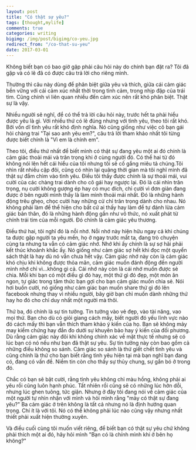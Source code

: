 ```yaml
---
layout: post
title: "Có thật sự yêu?"
tags: [thought,mylife]
comments: true
categories: writing
bigimg: /img/post/bigimg/co-yeu.jpg
redirect_from: "/co-that-su-yeu"
date: 2017-03-01
---
```


Không biết bạn có bao giờ gặp phải câu hỏi này do chính bạn đặt ra? Tôi đã gặp và có lẽ đã có được câu trả lời cho riêng mình.

Thường thì câu này dùng để phân biệt giữa yêu và thích, giữa cái cảm giác bền vững với cái cảm xúc nhất thời trong tình cảm, trong nhịp đập của trái tim. Cũng chính vì liên quan nhiều đến cảm xúc nên rất khó phân biệt. Thật sự là vậy.

Nhiều người sẽ nghĩ, để có thể trả lời câu hỏi này, trước hết ta phải hiểu được yêu là gì. Với nhiều thứ có lẽ đúng nhưng với tình yêu, theo tôi rất khó. Bởi vốn dĩ tình yêu rất khó định nghĩa. Nó cũng giống như việc cô bạn gái hỏi chàng trai "Tại sao anh yêu em?", câu trả lời tham khảo nhất tôi từng được biết chính là "Vì em là chính em".

Theo tôi, điều thứ nhất để biết mình có thật sự đang yêu một ai đó chính là cảm giác thoải mái và trân trọng khi ở cùng người đó. Có thể hai từ đó không nói lên hết cái hiểu của tôi nhưng tôi sẽ cố gắng miêu tả chúng.Tôi nhìn rất nhiều cặp đôi, cũng có nhìn lại quãng thời gian mà tôi nghĩ mình đã thật sự đắm chìm vào tình yêu. Điều tôi thấy được chính là sự thoải mái, vui cười của các chàng trai dành cho cô gái hay ngược lại. Đó là cái nhìn trân trọng, nụ cười không gượng ép hay có mục đích, chỉ cười vì đơn giản đang được ở bên người mình thấy là làm mình thoải mái nhất. Đó là những hành động trêu ghẹo, chọc cười hay những cử chỉ trân trọng dành cho nhau. Nó không phải làm để thể hiện cho bất cứ ai thấy hay làm để tự đánh lừa cảm giác bản thân, đó là những hành động gần như vô thức, nó xuất phát từ chính trái tim của mỗi người. Đó chính là cảm giác yêu thương.

Điều thứ hai, tôi nghĩ đó là nỗi nhớ. Nỗi nhớ này hiện hữu ngay cả khi chúng ta được gặp người ta yêu mến, họ ở ngay trước mắt ta, đang trò chuyện cùng ta nhưng ta vẫn có cảm giác nhớ. Nhớ khi ấy chính là sự sợ hãi phải kết thúc khoảnh khắc ấy. Nó giống như cảm giác sợ hết khi đọc một quyển sách thật là hay dù nó vẫn chưa hết vậy. Cảm giác nhớ này còn là cảm giác khó chịu khi không được thỏa mãn, cảm giác muốn đánh động đến người mình nhớ chỉ vì...không gì cả. Cái nhớ này còn là cái nhớ muốn được sẻ chia. Mỗi khi bạn có một điều gì đó hay, một thứ gì đó đẹp, một món ăn ngon, tự giác trong tâm thức bạn gợi cho bạn cảm giác muốn chia sẻ. Nói hơi buồn cười, nó giống như cảm giác bạn muốn share thứ gì đó lên facebook nhưng thay vì nhiều người, bây giờ bạn chỉ muốn dành những thứ hay ho đó cho chỉ duy nhất một người mà thôi.

Thứ ba, đó chính là sự tin tưởng. Tin tưởng vào vẻ đẹp, vào tài năng, vao mọi thứ. Bạn cho dù có giỏi giang cách mấy, biết người đó yếu lĩnh vực nào đó cách mấy thì bạn vẫn thích tham khảo ý kiến của họ. Bạn sẽ không mảy may kiểm chứng hay đắn đo dưới sự khuyên bảo hay ý kiến của đối phương. Dù rằng cảm giác này đôi khi không chính xác về mặt thực tế nhưng sẽ có lúc bạn có nó nếu như bạn đã thật sự yêu. Sự tin tưởng này còn bao gồm cả những điều không so sánh. Cảm giác so sánh là thứ giết chết tình yêu và cũng chính là thứ cho bạn biết rằng tình yêu hiện tại mà bạn nghĩ bạn đang có, đang có vấn đề. Niềm tin còn cho thấy sự thủy chung, sự gắn bó ở trong đó.

Chắc có bạn sẽ bật cười, rằng tình yêu không chỉ màu hồng, không phải ai yêu rồi cũng luôn hạnh phúc. Tất nhiên rồi cũng sẽ có những lúc hờn dỗi, nhưng lúc ghen tuông, tức giận. Nhưng ở đây tôi đang nói về cảm giác của một người tự nhìn nhận với mình và hỏi mình rằng "mày có thật sự đang yêu?" Ba cảm giác ở trên không là tất cả nhưng nó là định hướng quan trọng. Chí ít là với tôi. Nó có thể không phải lúc nào cũng vậy nhưng nhất thiết phải xuất hiện thường xuyên.

Và điều cuối cùng tôi muốn viết riêng, để biết bạn có thật sự yêu chứ không phải thích một ai đó, hãy hỏi mình "Bạn có là chính mình khi ở bên họ không?"